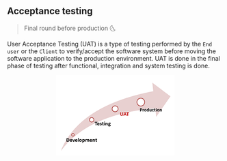 ## Acceptance testing
> Final round before production 🌜

User Acceptance Testing (UAT) is a type of testing performed by the `End user` or the `Client` to verify/accept the software system before moving the software application to the production environment. UAT is done in the final phase of testing after functional, integration and system testing is done.


<div align="center" >
	<img src="../images/uat-before-production.png" alt=""/>
</div>
